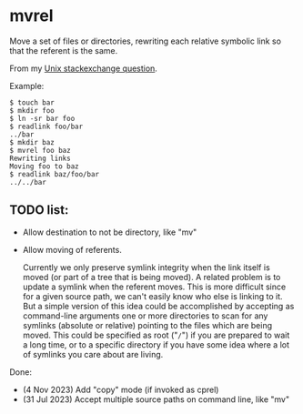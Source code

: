 # mvrel

Move a set of files or directories, rewriting each relative symbolic link so that the referent is the same.

From my [Unix stackexchange question](https://unix.stackexchange.com/questions/485320/what-is-a-good-command-for-moving-a-directory-containing-relative-symbolic-links).

Example:

    $ touch bar
    $ mkdir foo
    $ ln -sr bar foo
    $ readlink foo/bar
    ../bar
    $ mkdir baz
    $ mvrel foo baz
    Rewriting links
    Moving foo to baz
    $ readlink baz/foo/bar
    ../../bar

## TODO list:

- Allow destination to not be directory, like "mv"

- Allow moving of referents.

    Currently we only preserve symlink integrity when the link itself is moved (or part of a tree that is being moved). A related problem is to update a symlink when the referent moves. This is more difficult since for a given source path, we can't easily know who else is linking to it. But a simple version of this idea could be accomplished by accepting as command-line arguments one or more directories to scan for any symlinks (absolute or relative) pointing to the files which are being moved. This could be specified as root ("`/`") if you are prepared to wait a long time, or to a specific directory if you have some idea where a lot of symlinks you care about are living.

Done:

- (4 Nov 2023) Add "copy" mode (if invoked as cprel)
- (31 Jul 2023) Accept multiple source paths on command line, like "mv"
